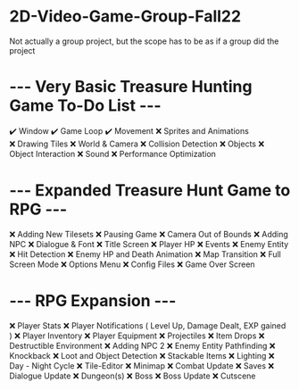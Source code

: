 # 2D-Video-Game-Group-Fall22
Not actually a group project, but the scope has to be as if a group did the project

# --- Very Basic Treasure Hunting Game To-Do List ---
:heavy_check_mark: Window 
:heavy_check_mark: Game Loop 
:heavy_check_mark: Movement 
:x: Sprites and Animations  
:x: Drawing Tiles
:x: World & Camera
:x: Collision Detection
:x: Objects
:x: Object Interaction
:x: Sound
:x: Performance Optimization

# --- Expanded Treasure Hunt Game to RPG ---
:x: Adding New Tilesets
:x: Pausing Game
:x: Camera Out of Bounds
:x: Adding NPC
:x: Dialogue & Font
:x: Title Screen
:x: Player HP
:x: Events
:x: Enemy Entity
:x: Hit Detection
:x: Enemy HP and Death Animation
:x: Map Transition
:x: Full Screen Mode
:x: Options Menu
:x: Config Files
:x: Game Over Screen

# --- RPG Expansion ---
:x: Player Stats
:x: Player Notifications ( Level Up, Damage Dealt, EXP gained )
:x: Player Inventory
:x: Player Equipment
:x: Projectiles
:x: Item Drops
:x: Destructible Environment
:x: Adding NPC 2
:x: Enemy Entity Pathfinding
:x: Knockback
:x: Loot and Object Detection
:x: Stackable Items
:x: Lighting
:x: Day - Night Cycle
:x: Tile-Editor
:x: Minimap
:x: Combat Update
:x: Saves
:x: Dialogue Update
:x: Dungeon(s)
:x: Boss
:x: Boss Update
:x: Cutscene
